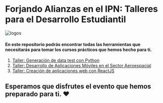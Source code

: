# Forjando Alianzas en el IPN: Talleres para el Desarrollo Estudiantil

![logos](./cursos/images/logos.png)

#### En este repositorio podrás encontrar todas las herramientas que necesitarás para tomar los cursos prácticos que hemos hecho para ti. 

1. [Taller: Generación de data test con Python](./cursos/tallerPython.md)
2. [Taller: Desarrollo de Aplicaciones Móviles en el Sector Aeroespacial](./cursos/tallerAplicacionesMoviles.md)
3. [Taller: Creación de aplicaciones web con ReactJS](./cursos/tallerReact.md)

## Esperamos que disfrutes el evento que hemos preparado para ti. ❤️
